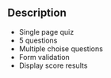 ## Description
- Single page quiz
- 5 questions
- Multiple choise questions
- Form validation
- Display score results
